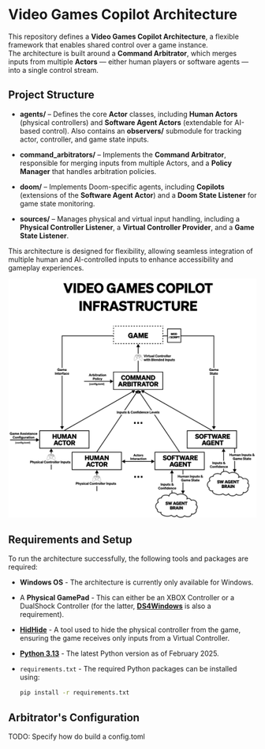 # Video Games Copilot Architecture

This repository defines a **Video Games Copilot Architecture**, a flexible framework that enables shared control over a game instance.   
The architecture is built around a **Command Arbitrator**, which merges inputs from multiple **Actors** — either human 
players or software agents — into a single control stream.

## Project Structure

- **agents/** – Defines the core **Actor** classes, including **Human Actors** (physical controllers) and **Software Agent Actors** (extendable for AI-based control). Also contains an **observers/** submodule for tracking actor, controller, and game state inputs.

- **command\_arbitrators/** – Implements the **Command Arbitrator**, responsible for merging inputs from multiple Actors, and a **Policy Manager** that handles arbitration policies.

- **doom/** – Implements Doom-specific agents, including **Copilots** (extensions of the **Software Agent Actor**) and a **Doom State Listener** for game state monitoring.

- **sources/** – Manages physical and virtual input handling, including a **Physical Controller Listener**, a **Virtual Controller Provider**, and a **Game State Listener**.

This architecture is designed for flexibility, allowing seamless integration of multiple human and AI-controlled inputs 
to enhance accessibility and gameplay experiences.

![Copilot Architecture](assets/architecture.png)

## Requirements and Setup

To run the architecture successfully, the following tools and packages are required:

- **Windows OS** - The architecture is currently only available for Windows.

- A **Physical GamePad** - This can either be an XBOX Controller or a DualShock Controller (for the latter, [**DS4Windows**](https://ds4-windows.com/) is also a requirement).

- [**HidHide**](https://ds4-windows.com/download/hidhide/) - A tool used to hide the physical controller from the game, ensuring the game receives only inputs from a Virtual Controller.

- [**Python 3.13**](https://www.python.org/downloads/release/python-3130/) - The latest Python version as of February 2025.

- ```requirements.txt``` - The required Python packages can be installed using:
    ```bash
    pip install -r requirements.txt
    ```

## Arbitrator's Configuration

TODO: Specify how do build a config.toml  
